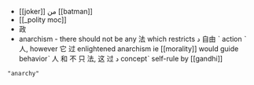 - [[joker]] من [[batman]]
- [[_polity moc]]
- 政
- anarchism - there should not be any 法  which restricts د 自由 ˋ action ˋ 人, however 它 过 enlightened anarchism ie [[morality]] would guide behaviorˋ 人 和 不 只 法, 这 过 د conceptˋ self-rule by [[gandhi]]

```query
"anarchy"
```